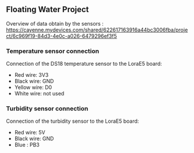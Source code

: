 ## Floating Water Project
Overview of data obtain by the sensors : https://cayenne.mydevices.com/shared/622617163916a44bc3006fba/project/6c969f19-84d3-4e0c-a026-6479296ef3f5

### Temperature sensor connection
Connection of the DS18 temperature sensor to the LoraE5 board:
- Red wire: 3V3
- Black wire: GND
- Yellow wire: D0
- White wire: not used

### Turbidity sensor connection
Connection of the turbidity sensor to the LoraE5 board:
- Red wire: 5V
- Black wire: GND
- Blue : PB3
